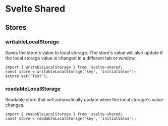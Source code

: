 # Svelte Shared

## Stores

### writableLocalStorage

Saves the store's value to local storage. The store's value will also update if the local storage value is changed in a different tab or window.

```
import { writableLocalStorage } from 'svelte-shared;
const store = writableLocalStorage('key', 'initialValue');
$store.set('Test');
```

### readableLocalStorage

Readable store that will automatically update when the local storage's value changes.

```
import { readableLocalStorage } from 'svelte-shared;
const store = readableLocalStorage('key', 'initialValue');
```
